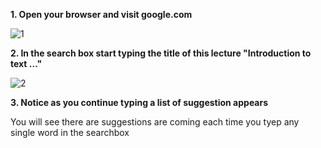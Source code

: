 
**1. Open your browser and visit google.com**

![1](https://user-images.githubusercontent.com/57193804/115973914-f7126f00-a571-11eb-975e-ae55f3011c0e.jpg)

**2. In the search box start typing the title of this lecture "Introduction to text ..."**

![2](https://user-images.githubusercontent.com/57193804/115974012-08a84680-a573-11eb-898b-8096b478a67b.jpg)

**3. Notice as you continue typing a list of suggestion appears**

You will see there are suggestions are coming each time you tyep any single word in the searchbox
